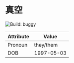 # 真空

![Build: buggy](https://img.shields.io/badge/build-buggy-yellow)

Attribute | Value
----------|-------
Pronoun | they/them
DOB | 1997-05-03

